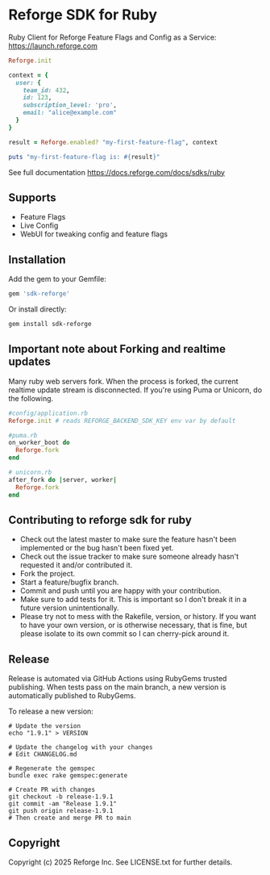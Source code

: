 # Reforge SDK for Ruby

Ruby Client for Reforge Feature Flags and Config as a Service: https://launch.reforge.com

```ruby
Reforge.init

context = {
  user: {
    team_id: 432,
    id: 123,
    subscription_level: 'pro',
    email: "alice@example.com"
  }
}

result = Reforge.enabled? "my-first-feature-flag", context

puts "my-first-feature-flag is: #{result}"
```

See full documentation https://docs.reforge.com/docs/sdks/ruby

## Supports

- Feature Flags
- Live Config
- WebUI for tweaking config and feature flags

## Installation

Add the gem to your Gemfile:

```ruby
gem 'sdk-reforge'
```

Or install directly:

```bash
gem install sdk-reforge
```

## Important note about Forking and realtime updates

Many ruby web servers fork. When the process is forked, the current realtime update stream is disconnected. If you're using Puma or Unicorn, do the following.

```ruby
#config/application.rb
Reforge.init # reads REFORGE_BACKEND_SDK_KEY env var by default
```

```ruby
#puma.rb
on_worker_boot do
  Reforge.fork
end
```

```ruby
# unicorn.rb
after_fork do |server, worker|
  Reforge.fork
end
```



## Contributing to reforge sdk for ruby

- Check out the latest master to make sure the feature hasn't been implemented or the bug hasn't been fixed yet.
- Check out the issue tracker to make sure someone already hasn't requested it and/or contributed it.
- Fork the project.
- Start a feature/bugfix branch.
- Commit and push until you are happy with your contribution.
- Make sure to add tests for it. This is important so I don't break it in a future version unintentionally.
- Please try not to mess with the Rakefile, version, or history. If you want to have your own version, or is otherwise necessary, that is fine, but please isolate to its own commit so I can cherry-pick around it.

## Release

Release is automated via GitHub Actions using RubyGems trusted publishing. When tests pass on the main branch, a new version is automatically published to RubyGems.

To release a new version:

```shell
# Update the version
echo "1.9.1" > VERSION

# Update the changelog with your changes
# Edit CHANGELOG.md

# Regenerate the gemspec
bundle exec rake gemspec:generate

# Create PR with changes
git checkout -b release-1.9.1
git commit -am "Release 1.9.1"
git push origin release-1.9.1
# Then create and merge PR to main
```

## Copyright

Copyright (c) 2025 Reforge Inc. See LICENSE.txt for further details.


